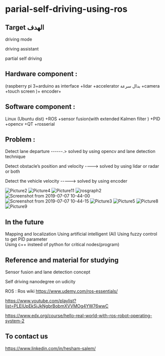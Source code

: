 # parial-self-driving-using-ros

## Target الهدف

driving mode  

driving assistant 

partial self driving 


## Hardware component :

(raspberry pi 3+arduino as interface +lidar +accelerator بدال سرعة +camera +touch screen )+ encoder+


## Software component :

Linux (Ubuntu dist) +ROS +sensor fusion(with extended Kalmen filter ) +PID +opencv +QT +rosserial 


## Problem : 

Detect lane departure ------.> solved by using opencv and lane detection technique

Detect obstacle’s position and velocity ----> solved by using lidar or radar or both 

Detect  the vehicle velocity -----> solved by using encoder 



![Picture2](https://user-images.githubusercontent.com/36461250/130603052-b86f9e49-c195-4bd3-894b-3ff5b0848872.png)
![Picture4](https://user-images.githubusercontent.com/36461250/130603094-a15651d7-8f9b-48a3-9aad-ae8ac0bdf5b1.png)
![Picture11](https://user-images.githubusercontent.com/36461250/130603203-a78f8f0c-f1de-47c5-b3ee-fdbb580b8188.png)
![rosgraph2](https://user-images.githubusercontent.com/36461250/130603260-1faf4830-19de-4bb4-9299-08d287d54bac.png)
![Screenshot from 2019-07-07 10-44-00](https://user-images.githubusercontent.com/36461250/130603322-9ef5ee01-54bd-4d60-aa11-15bd0cb296ef.png)
![Screenshot from 2019-07-07 10-44-15](https://user-images.githubusercontent.com/36461250/130603390-4c9a6652-dcc5-45c4-8751-220a1bdd1354.png)
![Picture3](https://user-images.githubusercontent.com/36461250/130603424-c3b87619-7ee1-4769-9a2c-c1c5b543038f.png)
![Picture5](https://user-images.githubusercontent.com/36461250/130603564-1cf1c7ab-8dd7-4410-9b92-9f713cf81180.png)
![Picture8](https://user-images.githubusercontent.com/36461250/130603645-024c8f81-fb68-4993-a3aa-34eb42f96644.png)
![Picture9](https://user-images.githubusercontent.com/36461250/130603656-ce02ad27-d6d7-4996-ac68-8748cf05bccc.png)



## In the future 

Mapping and localization 
Using artificial intelligent (AI)
Using fuzzy control to get PID parameter  
Using c++ insteed of python for critical nodes(program)








## Reference and material for studying


Sensor fusion and lane detection concept

Self driving nanodegree  on udicity 


ROS :
 Ros wiki
https://www.udemy.com/ros-essentials/


https://www.youtube.com/playlist?list=PLElUpEkSjJkNgbrBobmXVVMOg4YW76wwC


https://www.edx.org/course/hello-real-world-with-ros-robot-operating-system-2




## To contact us 

https://www.linkedin.com/in/hesham-salem/
